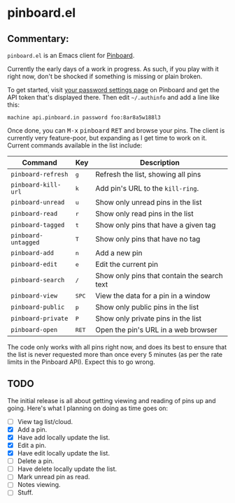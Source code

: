 # pinboard.el

## Commentary:

`pinboard.el` is an Emacs client for [Pinboard](https://pinboard.in/).

Currently the early days of a work in progress. As such, if you play with it
right now, don't be shocked if something is missing or plain broken.

To get started, visit [your password settings
page](https://pinboard.in/settings/password) on Pinboard and get the API
token that's displayed there. Then edit `~/.authinfo` and add a line like
this:

```
machine api.pinboard.in password foo:8ar8a5w188l3
```

Once done, you can <kbd>M-x</kbd> <kbd>pinboard</kbd> <kbd>RET</kbd> and
browse your pins. The client is currently very feature-poor, but expanding
as I get time to work on it. Current commands available in the list include:

| Command             | Key            | Description                                 |
|---------------------|----------------|---------------------------------------------|
| `pinboard-refresh`  | <kbd>g</kbd>   | Refresh the list, showing all pins          |
| `pinboard-kill-url` | <kbd>k</kbd>   | Add pin's URL to the `kill-ring`.           |
| `pinboard-unread`   | <kbd>u</kbd>   | Show only unread pins in the list           |
| `pinboard-read`     | <kbd>r</kbd>   | Show only read pins in the list             |
| `pinboard-tagged`   | <kbd>t</kbd>   | Show only pins that have a given tag        |
| `pinboard-untagged` | <kbd>T</kbd>   | Show only pins that have no tag             |
| `pinboard-add`      | <kbd>n</kbd>   | Add a new pin                               |
| `pinboard-edit`     | <kbd>e</kbd>   | Edit the current pin                        |
| `pinboard-search`   | <kbd>/</kbd>   | Show only pins that contain the search text |
| `pinboard-view`     | <kbd>SPC</kbd> | View the data for a pin in a window         |
| `pinboard-public`   | <kbd>p</kbd>   | Show only public pins in the list           |
| `pinboard-private`  | <kbd>P</kbd>   | Show only private pins in the list          |
| `pinboard-open`     | <kbd>RET</kbd> | Open the pin's URL in a web browser         |

The code only works with all pins right now, and does its best to ensure
that the list is never requested more than once every 5 minutes (as per the
rate limits in the Pinboard API). Expect this to go wrong.

## TODO

The initial release is all about getting viewing and reading of pins up and
going. Here's what I planning on doing as time goes on:

- [ ] View tag list/cloud.
- [X] Add a pin.
- [X] Have add locally update the list.
- [X] Edit a pin.
- [X] Have edit locally update the list.
- [ ] Delete a pin.
- [ ] Have delete locally update the list.
- [ ] Mark unread pin as read.
- [ ] Notes viewing.
- [ ] Stuff.

[//]: # (README.md ends here)
